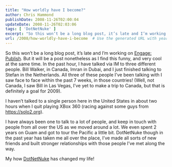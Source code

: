 ```yaml
---
title: "How worldly have I become?"
author: Chris Hammond
publishDate: 2008-11-26T02:00:04
updateDate: 2008-11-26T02:03:06
tags: [ 'DotNetNuke' ]
excerpt: "So this won’t be a long blog post, it’s late and I’m working on Engage: Publish. But it will be a post nonetheless as I find this funny, and very cool at the same time. In the past hour, I have talked via IM to three different people. Bill Walker, in Canada, Imran in Dubai, and I just finished talking to Stefan in the Netherlands. All three of these people I’ve been talking with I saw face to face within the past 7 weeks, in those countries! (Well, not Canada, I saw Bill in Las Vegas, I’ve yet to make a trip to Canada, but that is definitely a goal for 2009).  I haven’t talked to a single person here in the United States in about two hours when I quit playing XBox 360 (racing against some guys from https://solo2.org).   I have always been one to talk to a lot of people, and keep in touch with people from all over the US as we moved around a lot. We even spent 2 years on Guam and got to tour the Pacific a little bit. DotNetNuke though in the past year has taken me all over the place, I’ve made all sorts of new friends and built stronger relationships with those people I’ve met along the way.   My how DotNetNuke has changed my life! "
url: /2008/how-worldly-have-i-become  # Use the generated URL with year
---
```

<p>So this won’t be a long blog post, it’s late and I’m working on <a href="https://www.engagemodules.com/modules/engagepublish.aspx" target="_blank">Engage: Publish</a>. But it will be a post nonetheless as I find this funny, and very cool at the same time. In the past hour, I have talked via IM to three different people. Bill Walker, in Canada, Imran in Dubai, and I just finished talking to Stefan in the Netherlands. All three of these people I’ve been talking with I saw face to face within the past 7 weeks, in those countries! (Well, not Canada, I saw Bill in Las Vegas, I’ve yet to make a trip to Canada, but that is definitely a goal for 2009).</p>  <p>I haven’t talked to a single person here in the United States in about two hours when I quit playing XBox 360 (racing against some guys from <a href="https://solo2.org">https://solo2.org</a>). </p>  <p>I have always been one to talk to a lot of people, and keep in touch with people from all over the US as we moved around a lot. We even spent 2 years on Guam and got to tour the Pacific a little bit. DotNetNuke though in the past year has taken me all over the place, I’ve made all sorts of new friends and built stronger relationships with those people I’ve met along the way. </p>  <p>My how <a title="DotNetNuke" href="https://www.dotnetnuke.com/" target="_blank">DotNetNuke</a> has changed my life! </p>
